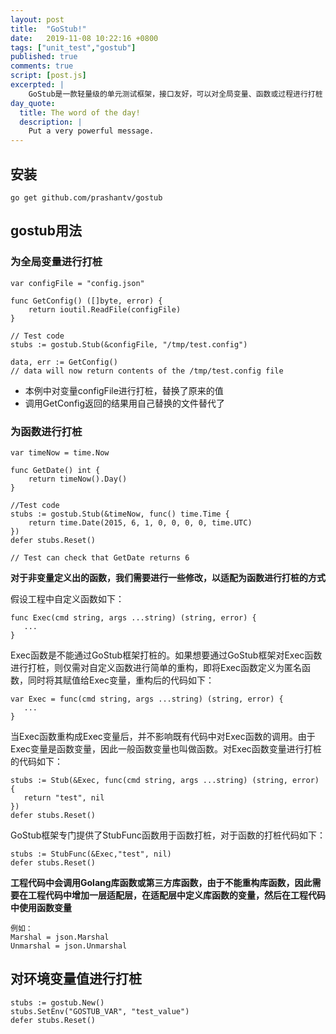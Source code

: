 ```yaml
---
layout: post
title:  "GoStub!"
date:   2019-11-08 10:22:16 +0800
tags: ["unit_test","gostub"]
published: true
comments: true
script: [post.js]
excerpted: |
    GoStub是一款轻量级的单元测试框架，接口友好，可以对全局变量、函数或过程进行打桩 ...
day_quote:
  title: The word of the day!
  description: |
    Put a very powerful message.
---
```



## 安装
```
go get github.com/prashantv/gostub
```

## gostub用法
### 为全局变量进行打桩
```
var configFile = "config.json"

func GetConfig() ([]byte, error) {
    return ioutil.ReadFile(configFile)
}

// Test code
stubs := gostub.Stub(&configFile, "/tmp/test.config")

data, err := GetConfig()
// data will now return contents of the /tmp/test.config file
```
- 本例中对变量configFile进行打桩，替换了原来的值
- 调用GetConfig返回的结果用自己替换的文件替代了


### 为函数进行打桩
```
var timeNow = time.Now

func GetDate() int {
    return timeNow().Day()
}

//Test code
stubs := gostub.Stub(&timeNow, func() time.Time {
    return time.Date(2015, 6, 1, 0, 0, 0, 0, time.UTC)
})
defer stubs.Reset()

// Test can check that GetDate returns 6
```

**对于非变量定义出的函数，我们需要进行一些修改，以适配为函数进行打桩的方式**

假设工程中自定义函数如下：
```
func Exec(cmd string, args ...string) (string, error) {
   ...
}
```
Exec函数是不能通过GoStub框架打桩的。如果想要通过GoStub框架对Exec函数进行打桩，则仅需对自定义函数进行简单的重构，即将Exec函数定义为匿名函数，同时将其赋值给Exec变量，重构后的代码如下：
```
var Exec = func(cmd string, args ...string) (string, error) {
   ...
}
```
当Exec函数重构成Exec变量后，并不影响既有代码中对Exec函数的调用。由于Exec变量是函数变量，因此一般函数变量也叫做函数。对Exec函数变量进行打桩的代码如下：
```
stubs := Stub(&Exec, func(cmd string, args ...string) (string, error) {
   return "test", nil
})
defer stubs.Reset()
```
GoStub框架专门提供了StubFunc函数用于函数打桩，对于函数的打桩代码如下：
```
stubs := StubFunc(&Exec,"test", nil)
defer stubs.Reset()
```

**工程代码中会调用Golang库函数或第三方库函数，由于不能重构库函数，因此需要在工程代码中增加一层适配层，在适配层中定义库函数的变量，然后在工程代码中使用函数变量**
```
例如：
Marshal = json.Marshal
Unmarshal = json.Unmarshal
```

## 对环境变量值进行打桩
```
stubs := gostub.New()
stubs.SetEnv("GOSTUB_VAR", "test_value")
defer stubs.Reset()
```
